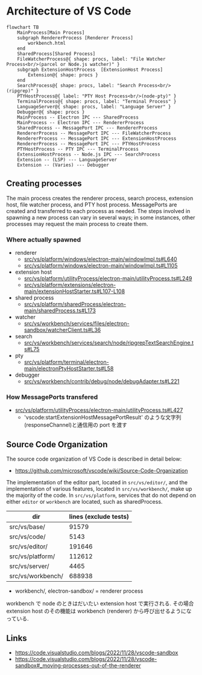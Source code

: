 
# Architecture of VS Code

```mermaid
flowchart TB
    MainProcess[Main Process]
    subgraph RendererProcess [Renderer Process]
        workbench.html
    end
    SharedProcess[Shared Process]
    FileWatcherProcess@{ shape: procs, label: "File Watcher Process<br/>(parcel or Node.js watcher)" }
    subgraph ExtensionHostProcess  [ExtensionHost Process]
        Extension@{ shape: procs }
    end
    SearchProcess@{ shape: procs, label: "Search Process<br/>(ripgrep)" }
    PTYHostProcess@{ label: "PTY Host Process<br/>(node-pty)" }
    TerminalProcess@{ shape: procs, label: "Terminal Process" }
    LanguageServer@{ shape: procs, label: "Language Server" }
    Debugger@{ shape: procs }
    MainProcess -- Electron IPC --- SharedProcess
    MainProcess -- Electron IPC --- RendererProcess
    SharedProcess -- MessagePort IPC --- RendererProcess
    RendererProcess -- MessagePort IPC --- FileWatcherProcess
    RendererProcess -- MessagePort IPC --- ExtensionHostProcess
    RendererProcess -- MessagePort IPC --- PTYHostProcess
    PTYHostProcess -- PTY IPC --- TerminalProcess
    ExtensionHostProcess -- Node.js IPC --- SearchProcess
    Extension -- (LSP) --- LanguageServer
    Extension -- (Varies) --- Debugger
```


## Creating processes

The main process creates the renderer process, search process, extension host, file watcher process, and PTY host process. MessagePorts are created and transferred to each process as needed. The steps involved in spawning a new process can vary in several ways; in some instances, other processes may request the main process to create them.

### Where actually spawned

- renderer 
  - [src/vs/platform/windows/electron-main/windowImpl.ts#L640](https://github.com/microsoft/vscode/blob/1f48d5756c8b17f17a9a3e2dda2aa0ad4e6b7ce3/src/vs/platform/windows/electron-main/windowImpl.ts#L640)
  - [src/vs/platform/windows/electron-main/windowImpl.ts#L1105](https://github.com/Microsoft/vscode/blob/1f48d5756c8b17f17a9a3e2dda2aa0ad4e6b7ce3/src/vs/platform/windows/electron-main/windowImpl.ts#L1105)
- extension host
  - [src/vs/platform/utilityProcess/electron-main/utilityProcess.ts#L249](https://github.com/Microsoft/vscode/blob/708b6aa379c2c9d12c65123c8934ca5a6a29046d/src/vs/platform/utilityProcess/electron-main/utilityProcess.ts#L249)
  - [src/vs/platform/extensions/electron-main/extensionHostStarter.ts#L107-L108](https://github.com/Microsoft/vscode/blob/708b6aa379c2c9d12c65123c8934ca5a6a29046d/src/vs/platform/extensions/electron-main/extensionHostStarter.ts#L107-L108)
- shared process
  - [src/vs/platform/sharedProcess/electron-main/sharedProcess.ts#L173](https://github.com/Microsoft/vscode/blob/708b6aa379c2c9d12c65123c8934ca5a6a29046d/src/vs/platform/sharedProcess/electron-main/sharedProcess.ts#L173)
- watcher
  - [src/vs/workbench/services/files/electron-sandbox/watcherClient.ts#L36](https://github.com/Microsoft/vscode/blob/708b6aa379c2c9d12c65123c8934ca5a6a29046d/src/vs/workbench/services/files/electron-sandbox/watcherClient.ts#L36)
- search
  - [src/vs/workbench/services/search/node/ripgrepTextSearchEngine.ts#L75](https://github.com/Microsoft/vscode/blob/ff48b17c8bac582dfa4deb088dd0bb88c3049d54/src/vs/workbench/services/search/node/ripgrepTextSearchEngine.ts#L75)
- pty
  - [src/vs/platform/terminal/electron-main/electronPtyHostStarter.ts#L58](https://github.com/Microsoft/vscode/blob/708b6aa379c2c9d12c65123c8934ca5a6a29046d/src/vs/platform/terminal/electron-main/electronPtyHostStarter.ts#L58)
- debugger
  - [src/vs/workbench/contrib/debug/node/debugAdapter.ts#L221](https://github.com/Microsoft/vscode/blob/31092ac1a0f9e68026cd0796f184fd3dfe978069/src/vs/workbench/contrib/debug/node/debugAdapter.ts#L221)

### How MessagePorts transfered
- [src/vs/platform/utilityProcess/electron-main/utilityProcess.ts#L427](https://github.com/Microsoft/vscode/blob/708b6aa379c2c9d12c65123c8934ca5a6a29046d/src/vs/platform/utilityProcess/electron-main/utilityProcess.ts#L427)
  - 'vscode:startExtensionHostMessagePortResult' のような文字列(responseChannel)と通信用の port を渡す

## Source Code Organization

The source code organization of VS Code is described in detail below:

- https://github.com/microsoft/vscode/wiki/Source-Code-Organization

The implementation of the editor part, located in `src/vs/editor/`, and the implementation of various features, located in `src/vs/workbench/`, make up the majority of the code.
In `src/vs/platform`, services that do not depend on either `editor` or `workbench` are located, such as sharedProcess.

| dir | lines (exclude tests) |
| --- | --- |
| src/vs/base/ | 91579 |
| src/vs/code/ | 5143 |
| src/vs/editor/ | 191646 |
| src/vs/platform/ | 112612 |
| src/vs/server/ | 4465 | 
| src/vs/workbench/ | 688938 |

- workbench/, electron-sandbox/ = renderer process

workbench で node のときはだいたい extension host で実行される. その場合 extension host のその機能は
workbench (renderer) から呼び出せるようになっている.

## Links


- https://code.visualstudio.com/blogs/2022/11/28/vscode-sandbox
- https://code.visualstudio.com/blogs/2022/11/28/vscode-sandbox#_moving-processes-out-of-the-renderer

